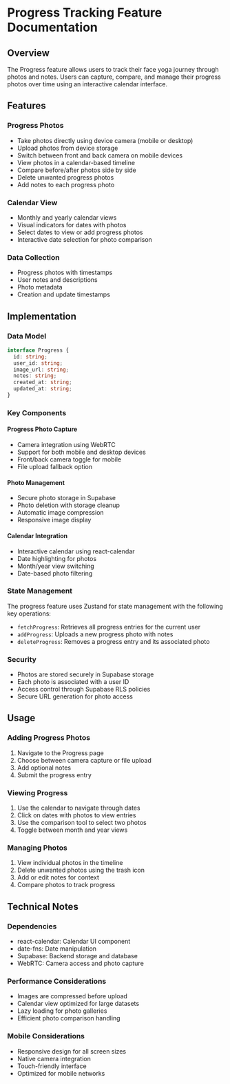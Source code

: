 # Progress Tracking Feature Documentation

## Overview
The Progress feature allows users to track their face yoga journey through photos and notes. Users can capture, compare, and manage their progress photos over time using an interactive calendar interface.

## Features

### Progress Photos
- Take photos directly using device camera (mobile or desktop)
- Upload photos from device storage
- Switch between front and back camera on mobile devices
- View photos in a calendar-based timeline
- Compare before/after photos side by side
- Delete unwanted progress photos
- Add notes to each progress photo

### Calendar View
- Monthly and yearly calendar views
- Visual indicators for dates with photos
- Select dates to view or add progress photos
- Interactive date selection for photo comparison

### Data Collection
- Progress photos with timestamps
- User notes and descriptions
- Photo metadata
- Creation and update timestamps

## Implementation

### Data Model
```typescript
interface Progress {
  id: string;
  user_id: string;
  image_url: string;
  notes: string;
  created_at: string;
  updated_at: string;
}
```

### Key Components

#### Progress Photo Capture
- Camera integration using WebRTC
- Support for both mobile and desktop devices
- Front/back camera toggle for mobile
- File upload fallback option

#### Photo Management
- Secure photo storage in Supabase
- Photo deletion with storage cleanup
- Automatic image compression
- Responsive image display

#### Calendar Integration
- Interactive calendar using react-calendar
- Date highlighting for photos
- Month/year view switching
- Date-based photo filtering

### State Management
The progress feature uses Zustand for state management with the following key operations:
- `fetchProgress`: Retrieves all progress entries for the current user
- `addProgress`: Uploads a new progress photo with notes
- `deleteProgress`: Removes a progress entry and its associated photo

### Security
- Photos are stored securely in Supabase storage
- Each photo is associated with a user ID
- Access control through Supabase RLS policies
- Secure URL generation for photo access

## Usage

### Adding Progress Photos
1. Navigate to the Progress page
2. Choose between camera capture or file upload
3. Add optional notes
4. Submit the progress entry

### Viewing Progress
1. Use the calendar to navigate through dates
2. Click on dates with photos to view entries
3. Use the comparison tool to select two photos
4. Toggle between month and year views

### Managing Photos
1. View individual photos in the timeline
2. Delete unwanted photos using the trash icon
3. Add or edit notes for context
4. Compare photos to track progress

## Technical Notes

### Dependencies
- react-calendar: Calendar UI component
- date-fns: Date manipulation
- Supabase: Backend storage and database
- WebRTC: Camera access and photo capture

### Performance Considerations
- Images are compressed before upload
- Calendar view optimized for large datasets
- Lazy loading for photo galleries
- Efficient photo comparison handling

### Mobile Considerations
- Responsive design for all screen sizes
- Native camera integration
- Touch-friendly interface
- Optimized for mobile networks
